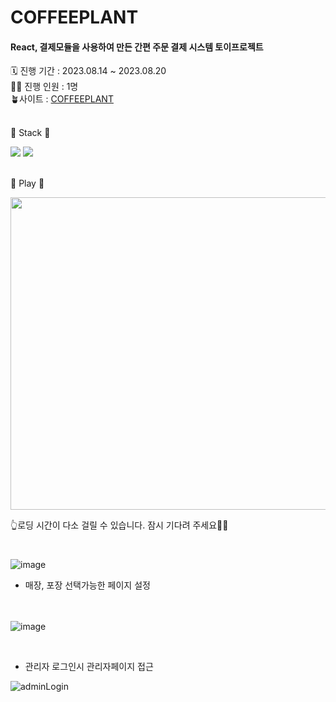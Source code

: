 <h1> COFFEEPLANT </h1>
<h4>  React, 결제모듈을 사용하여 만든 간편 주문 결제 시스템 토이프로젝트</h4>
🗓️ 진행 기간 : 2023.08.14 ~ 2023.08.20 <br />
👩‍🌾 진행 인원 : 1명 <br />
🪴사이트 :  <a href="http://13.124.235.1:5000"> COFFEEPLANT </a> <br /> <br />

🔨 Stack 🔨
<div><img src="https://img.shields.io/badge/React-61DAFB?style=flat&logo=React&logoColor=white"/>
  <img src="https://img.shields.io/badge/Sequelize-52B0E7?style=flat&logo=Sequelize&logoColor=white"/></div><br />


🎥 Play 🎥

<img src="https://github.com/raelulu/NewKiosk/assets/115077413/87e57167-ff7b-4288-a509-433602bcf3df.gif" width="760" height="500"/>

👆로딩 시간이 다소 걸릴 수 있습니다. 잠시 기다려 주세요🙇‍♂️<br />


<h1></h1>

![image](https://github.com/raelulu/NewKiosk/assets/115077413/e24a09f3-946e-446b-8b9e-d63c808a371a)


- 매장, 포장 선택가능한 페이지 설정 <br/> <br/> <br/> 


![image](https://github.com/raelulu/NewKiosk/assets/115077413/c6b6d095-14b8-44f3-91b2-8be9c74e08f9)

<br/> 

- 관리자 로그인시 관리자페이지 접근

![adminLogin](https://github.com/raelulu/NewKiosk/assets/115077413/08477210-89c7-4f9a-bedb-6bf99446917a)



</div>






